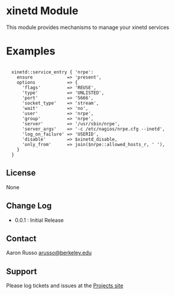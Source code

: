 # xinetd Module #

This module provides mechanisms to manage your xinetd services

# Examples #

<pre><code>
  xinetd::service_entry { 'nrpe':
    ensure             => 'present',
    options            => {
      'flags'          => 'REUSE',
      'type'           => 'UNLISTED',
      'port'           => '5666',
      'socket_type'    => 'stream',
      'wait'           => 'no',
      'user'           => 'nrpe',
      'group'          => 'nrpe',
      'server'         => '/usr/sbin/nrpe',
      'server_args'    => '-c /etc/nagios/nrpe.cfg --inetd',
      'log_on_failure' => 'USERID',
      'disable'        => $xinetd_disable,
      'only_from'      => join($nrpe::allowed_hosts_r, ' '),
    }
  }
</code></pre>
 

License
-------

None

Change Log
----------

* 0.0.1 : Initial Release

Contact
-------

Aaron Russo <arusso@berkeley.edu>

Support
-------

Please log tickets and issues at the
[Projects site](https://github.com/arusso23/puppet-xinetd/issues/)
